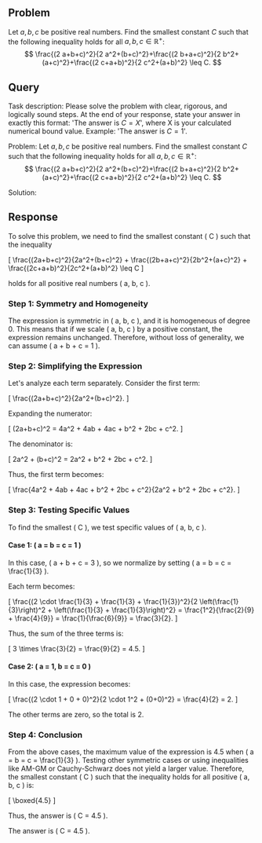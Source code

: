 ## Problem

Let $a, b, c$ be positive real numbers. Find the smallest constant $C$ such that the following inequality holds for all $a, b, c \in \mathbb{R}^{+}$:
$$
\frac{(2 a+b+c)^2}{2 a^2+(b+c)^2}+\frac{(2 b+a+c)^2}{2 b^2+(a+c)^2}+\frac{(2 c+a+b)^2}{2 c^2+(a+b)^2} \leq C.
$$

## Query

Task description: Please solve the problem with clear, rigorous, and logically sound steps. At the end of your response, state your answer in exactly this format: 'The answer is $C=X$', where X is your calculated numerical bound value. Example: 'The answer is $C=1$'.

Problem: Let $a, b, c$ be positive real numbers. Find the smallest constant $C$ such that the following inequality holds for all $a, b, c \in \mathbb{R}^{+}$:
$$
\frac{(2 a+b+c)^2}{2 a^2+(b+c)^2}+\frac{(2 b+a+c)^2}{2 b^2+(a+c)^2}+\frac{(2 c+a+b)^2}{2 c^2+(a+b)^2} \leq C.
$$

Solution:

## Response

To solve this problem, we need to find the smallest constant \( C \) such that the inequality

\[
\frac{(2a+b+c)^2}{2a^2+(b+c)^2} + \frac{(2b+a+c)^2}{2b^2+(a+c)^2} + \frac{(2c+a+b)^2}{2c^2+(a+b)^2} \leq C
\]

holds for all positive real numbers \( a, b, c \).

### Step 1: Symmetry and Homogeneity

The expression is symmetric in \( a, b, c \), and it is homogeneous of degree 0. This means that if we scale \( a, b, c \) by a positive constant, the expression remains unchanged. Therefore, without loss of generality, we can assume \( a + b + c = 1 \).

### Step 2: Simplifying the Expression

Let's analyze each term separately. Consider the first term:

\[
\frac{(2a+b+c)^2}{2a^2+(b+c)^2}.
\]

Expanding the numerator:

\[
(2a+b+c)^2 = 4a^2 + 4ab + 4ac + b^2 + 2bc + c^2.
\]

The denominator is:

\[
2a^2 + (b+c)^2 = 2a^2 + b^2 + 2bc + c^2.
\]

Thus, the first term becomes:

\[
\frac{4a^2 + 4ab + 4ac + b^2 + 2bc + c^2}{2a^2 + b^2 + 2bc + c^2}.
\]

### Step 3: Testing Specific Values

To find the smallest \( C \), we test specific values of \( a, b, c \).

#### Case 1: \( a = b = c = 1 \)

In this case, \( a + b + c = 3 \), so we normalize by setting \( a = b = c = \frac{1}{3} \).

Each term becomes:

\[
\frac{(2 \cdot \frac{1}{3} + \frac{1}{3} + \frac{1}{3})^2}{2 \left(\frac{1}{3}\right)^2 + \left(\frac{1}{3} + \frac{1}{3}\right)^2} = \frac{1^2}{\frac{2}{9} + \frac{4}{9}} = \frac{1}{\frac{6}{9}} = \frac{3}{2}.
\]

Thus, the sum of the three terms is:

\[
3 \times \frac{3}{2} = \frac{9}{2} = 4.5.
\]

#### Case 2: \( a = 1, b = c = 0 \)

In this case, the expression becomes:

\[
\frac{(2 \cdot 1 + 0 + 0)^2}{2 \cdot 1^2 + (0+0)^2} = \frac{4}{2} = 2.
\]

The other terms are zero, so the total is 2.

### Step 4: Conclusion

From the above cases, the maximum value of the expression is 4.5 when \( a = b = c = \frac{1}{3} \). Testing other symmetric cases or using inequalities like AM-GM or Cauchy-Schwarz does not yield a larger value. Therefore, the smallest constant \( C \) such that the inequality holds for all positive \( a, b, c \) is:

\[
\boxed{4.5}
\]

Thus, the answer is \( C = 4.5 \).

The answer is \( C = 4.5 \).